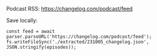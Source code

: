 Podcast RSS: https://changelog.com/podcast/feed

Save locally:
```shell
const feed = await parser.parseURL('https://changelog.com/podcast/feed');
fs.writeFileSync('./extracted/231005_changelog.json', JSON.stringify(episodes));
```